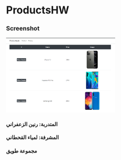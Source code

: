 # ProductsHW

### Screenshot
<img src='screenshot.png' width='300'/>

#### المتدربة: رنين الزعفراني
#### المشرفة: لمياء القحطاني
#### مجموعة طويق
